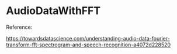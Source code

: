 # AudioDataWithFFT

Reference:

https://towardsdatascience.com/understanding-audio-data-fourier-transform-fft-spectrogram-and-speech-recognition-a4072d228520
